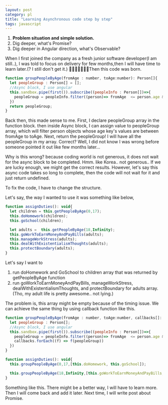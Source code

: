 ```yaml
---
layout: post
category: pl
title: "Learning Asynchronous code step by step"
tags: javascript
---
```

<ol>
<li><b> Problem situation and simple solution.</b></li>
<li>Dig deeper, what's Promise?</li>
<li>Dig deeper in Angular direction, what's Observable?</li>
</ol>

When I first joined the company as a fresh junior software developer(I am still..), I was told to focus on delivery for few months,then I will have time to learn later.(? I still don't get it.)
🚩🚩🚩🚩🚩🚩🚩Then this code was born.

```javascript
function groupPeopleByAge(fromAge : number, toAge:number): Person[]{
  let peopleGroup : Person[] = [];
  //Async block, I use angular
  this.sandbox.pipe(first()).subscribe((peopleInfo : Person[])=>{
    peopleGroup = peopleInfo.filter((person)=> fromAge  <= person.age && person.age <= toAge);
  })
  return peopleGroup;
}
```

Back then, this made sense to me. First, I declare peopleGroup array in the function block.
then inside Async block, I can assign value to peopleGroup array, which will filter person objects whose age key's values are between fromAge to toAge. Next, return the peopleGroup! I will have all the peopleGroup in my array. Correct? Well, I did not know I was wrong before someone pointed it out like few months later...

Why is this wrong? because coding world is not generous, it does not wait for the async block to be completed. Hmm. like Korea.. not generous..
If we are lucky enough, we might get the correct results. However, let's say this async code takes so long to complete, then the code will not wait for it and just return undefined.

To fix the code, I have to change the structure.

Let's say, the way I wanted to use it was something like below,

```javascript
function assignDuties(): void{
  let children = this.getPeopleByAge(0,17);
  this.doHomework(children);
  this.goSchool(children);

  let adults =  this.getPeopleByAge(18,Infinity);
  this.goWorkToEarnMoneyAndPayBills(adults);
  this.manageWorkStress(adults);
  this.dealWithExistentialismThoughts(adults);
  this.protectBoundary(adults);
}
```

Let's say I want to
1. run doHomework and GoSchool to children array that was returned by getPeopleByAge function
2. run goWorkToEarnMoneyAndPayBills, manageWorkStress, dealWithExistentialismThoughts, and protectBoundary for adults array. (Tho, my adult life is pretty awesome.. not lying.)

The problem is, this array might be empty because of the timing issue. We can achieve the same thing by using callback function like this.

```javascript
function groupPeopleByAge(fromAge : number, toAge:number, callbacks[]: (()=>void)[]){
  let peopleGroup : Person[];
  //Async block, I use angular
  this.sandbox.pipe(first()).subscribe((peopleInfo : Person[])=>{
    peopleGroup = peopleInfo.filter((person)=> fromAge  <= person.age && person.age <= toAge);
    callbacks.forEach((f) => f(peopleGroup))
  })
}
```

```javascript
function assignDuties(): void{
  this.groupPeopleByAge(0,17,[this.doHomework, this.goSchool]);

  this.groupPeopleByAge(18,Infinity,[this.goWorkToEarnMoneyAndPayBills,this.manageWorkStress, this.dealWithExistentialismThoughts, this.protectBoundary])
}
```

Something like this.
There might be a better way, I will have to learn more. Then I will come back and add it later.
Next time, I will write post about Promise.
